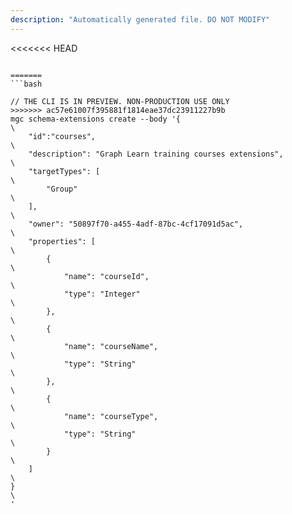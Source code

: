 ```yaml
---
description: "Automatically generated file. DO NOT MODIFY"
---
```


<<<<<<< HEAD
```cli

=======
```bash

// THE CLI IS IN PREVIEW. NON-PRODUCTION USE ONLY
>>>>>>> ac57e61007f395881f1814eae37dc23911227b9b
mgc schema-extensions create --body '{\
    "id":"courses",\
    "description": "Graph Learn training courses extensions",\
    "targetTypes": [\
        "Group"\
    ],\
    "owner": "50897f70-a455-4adf-87bc-4cf17091d5ac",\
    "properties": [\
        {\
            "name": "courseId",\
            "type": "Integer"\
        },\
        {\
            "name": "courseName",\
            "type": "String"\
        },\
        {\
            "name": "courseType",\
            "type": "String"\
        }\
    ]\
}\
'

```